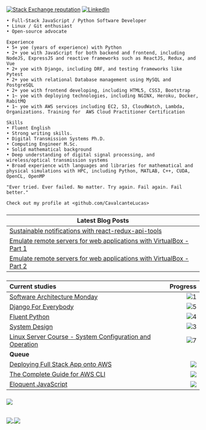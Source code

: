 
[![Stack Exchange reputation](https://img.shields.io/badge/Stack_Overflow-FE7A16?style=for-the-badge&logo=stack-overflow&logoColor=white)](https://stackoverflow.com/users/5114495/lucascavalcante)
[![LinkedIn](https://img.shields.io/badge/LinkedIn-0077B5?style=for-the-badge&logo=linkedin&logoColor=white)](https://linkedin.com/in/lucas-cp-cavalcante)

```
• Full-Stack JavaScript / Python Software Developer
• Linux / Git enthusiast
• Open-source advocate

Experience
• 5+ yoe (years of experience) with Python
• 2+ yoe with JavaScript for both backend and frontend, including NodeJS, ExpressJS and reactive frameworks such as ReactJS, Redux, and Vue
• 2+ yoe with Django, including DRF, and testing frameworks like Pytest
• 2+ yoe with relational Database management using MySQL and PostgreSQL
• 2+ yoe with frontend developing, including HTML5, CSS3, Bootstrap 
• 1~ yoe with deploying technologies, including NGINX, Heroku, Docker, RabitMQ
• 1~ yoe with AWS services including EC2, S3, CloudWatch, Lambda, Organizations. Training for  AWS Cloud Practitioner Certification

Skills
• Fluent English
• Strong writing skills.
• Digital Transmission Systems Ph.D.
• Computing Engineer M.Sc.
• Solid mathematical background
• Deep understanding of digital signal processing, and wireless/optical transmission systems
• Broad experience with languages and libraries for mathematical and physical simulations with HPC, including Python, MATLAB, C++, CUDA, OpenCL, OpenMP

"Ever tried. Ever failed. No matter. Try again. Fail again. Fail better."

Check out my profile at <github.com/CavalcanteLucas>
```
###

| Latest Blog Posts|
|---|
|[Sustainable notifications with react-redux-api-tools](https://labcodes.com.br/blog/en-us/development/messaging-with-react-redux-api-tools/)|
|[Emulate remote servers for web applications with VirtualBox - Part 1](https://labcodes.com.br/blog/en-us/development/emulate-remote-servers-web-applications-virtualbox-part-1/)|
|[Emulate remote servers for web applications with VirtualBox - Part 2](https://labcodes.com.br/blog/en-us/development/emulate-remote-servers-web-applications-virtualbox-part-2/)|

###

|Current studies|Progress|
|:---|---:|
| [Software Architecture Monday](https://www.youtube.com/playlist?list=PLdsOZAx8I5umhnn5LLTNJbFgwA3xbycar) | ![1](https://progress-bar.dev/91/?title=ep.123\/ep.135&color=babaca&width=120) |
| [Django For Everybody](https://www.youtube.com/watch?v=o0XbHvKxw7Y&ab_channel=freeCodeCamp.org) | ![5](https://progress-bar.dev/43/?title=7:57:46\/18:40:43&color=babaca&width=120) |
| [Fluent Python](https://github.com/fluentpython/example-code-2e) | ![4](https://progress-bar.dev/42/?title=pg.299\/pg.711&color=babaca&width=120) |
| [System Design](https://www.youtube.com/playlist?list=PLMCXHnjXnTnvo6alSjVkgxV-VH6EPyvoX) | ![3](https://progress-bar.dev/30/?title=ep.11\/ep.36&color=babaca&width=120) |
| [Linux Server Course - System Configuration and Operation](https://www.youtube.com/watch?v=WMy3OzvBWc0&ab_channel=freeCodeCamp.org) | ![7](https://progress-bar.dev/18/?title=1:01:12\/5:26:45&color=babaca&width=120) |
|**Queue**||
|[Deploying Full Stack App onto AWS](https://www.youtube.com/watch?v=NjYsXuSBZ5U&t=145&ab_channel=SanjeevThiyagarajan) | ![](https://progress-bar.dev/0/?title=0:00:00\/1:42:39&color=babaca&width=120)|
| [The Complete Guide for AWS CLI](https://www.youtube.com/watch?v=PWAnY-w1SGQ&ab_channel=SanjeevThiyagarajan) | ![](https://progress-bar.dev/0/?title=0:00:00\/1:00:59&color=babaca&width=120) |
| [Eloquent JavaScript](https://eloquentjavascript.net/) | ![](https://progress-bar.dev/0/?title=chap.1\/chap.21&color=babaca&width=120) |


###

<a href="https://github.com/cavalcantelucas/Completed-Studies">
  <img align="center" style="margin-bottom: 0.5rem;" src="https://github-readme-stats.vercel.app/api/pin/?username=cavalcantelucas&repo=Completed-Studies" />
</a>

###

<a href="https://github.com/cavalcantelucas/">
  <img align="center" src="https://github-readme-stats.vercel.app/api?username=cavalcantelucas&count_private=true&show_icons=true&hide=stars" />
</a>
<a href="https://github.com/cavalcantelucas/">
  <img align="center" src="https://github-readme-stats.vercel.app/api/top-langs/?username=cavalcantelucas&layout=compact" />
</a>

